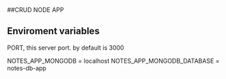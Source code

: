 ##CRUD NODE APP

## Enviroment variables

PORT, this server port. by default is 3000 

NOTES_APP_MONGODB = localhost 
NOTES_APP_MONGODB_DATABASE = notes-db-app

